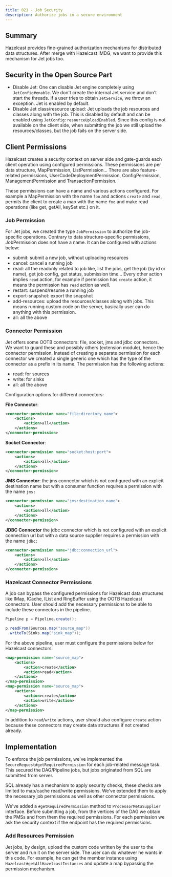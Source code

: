 ```yaml
---
title: 021 - Job Security
description: Authorize jobs in a secure environment
---
```


## Summary

Hazelcast provides fine-grained authorization mechanisms for distributed
data structures. After merge with Hazelcast IMDG, we want to provide
this mechanism for Jet jobs too.

## Security in the Open Source Part

- Disable Jet: One can disable Jet engine completely using
`JetConfig#enable`. We don't create the internal Jet service and don't
start the threads. If a user tries to obtain `JetService`, we throw an
exception. Jet is enabled by default.
- Disable Jet class/resource upload: Jet uploads the job resources and
classes along with the job. This is disabled by default and can be
enabled using `JetConfig:resourceUploadEnabled`. Since this config is
not available on the client side, when submitting the job we still
upload the resources/classes, but the job fails on the server side.

## Client Permissions

Hazelcast creates a security context on server side and gate-guards each
client operation using configured permissions. These permissions are per
data structure, MapPermission, ListPermission... There are also
feature-related permissions, UserCodeDeploymentPermission,
ConfigPermission, ManagementPermission and TransactionPermission.

These permissions can have a name and various actions configured. For
example a MapPermission with the name `foo` and actions `create` and
`read`, permits the client to create a map with the name `foo` and make
read operations (like get, getAll, keySet etc.) on it.

### Job Permission

For Jet jobs, we created the type `JobPermission` to authorize the
job-specific operations. Contrary to data structure-specific
permissions, JobPermission does not have a name. It can be configured
with actions below:

- submit: submit a new job, without uploading resources
- cancel: cancel a running job
- read: all the readonly related to job like, list the jobs, get the
job (by id or name), get job config, get status, submission time... 
Every other action implies `read` action, for example if permission has
`create` action, it means the permission has `read` action as well.
- restart: suspend/resume a running job
- export-snapshot: export the snapshot
- add-resources: upload the resources/classes along with jobs. This
means running custom code on the server, basically user can do anything
with this permission.
- all: all the above

### Connector Permission

Jet offers some OOTB connectors: file, socket, jms and jdbc connectors.
We want to guard these and possibly others (extension module), hence the
connector permission. Instead of creating a separate permission for
each connector we created a single generic one which has the type of
the connector as a prefix in its name. The permission has the following
actions:

- read: for sources
- write: for sinks
- all: all the above

Configuration options for different connectors:

**File Connector**:

```xml
<connector-permission name="file:directory_name">
    <actions>
        <action>all</action>
    </actions>
</connector-permission>
```

**Socket Connector**:

```xml
<connector-permission name="socket:host:port">
    <actions>
        <action>all</action>
    </actions>
</connector-permission>
```

**JMS Connector**: the jms connector which is not configured with an
explicit destination name but with a consumer function requires a
permission with the name `jms:`

```xml
<connector-permission name="jms:destination_name">
    <actions>
        <action>all</action>
    </actions>
</connector-permission>
```

**JDBC Connector** the jdbc connector which is not configured with an
explicit connection url but with a data source supplier requires a
permission with the name `jdbc:`

```xml
<connector-permission name="jdbc:connection_url">
    <actions>
        <action>all</action>
    </actions>
</connector-permission>
```

### Hazelcast Connector Permissions

A job can bypass the configured permissions for Hazelcast data
structures like IMap, ICache, IList and RingBuffer using the OOTB
Hazelcast connectors. User should add the necessary permissions to be
able to include these connectors in the pipeline.

```java
Pipeline p = Pipeline.create();

p.readFrom(Sources.map("source_map"))
 .writeTo(Sinks.map("sink_map"));
```

For the above pipeline, user must configure the permissions below for
Hazelcast connectors:

```xml
<map-permission name="source_map">
    <actions>
        <action>create</action>
        <action>read</action>
    </actions>
</map-permission>
<map-permission name="source_map">
    <actions>
        <action>create</action>
        <action>write</action>
    </actions>
</map-permission>
```

In addition to `read`/`write` actions, user should also configure
`create` action because these connectors may create data structures if
not created already.

## Implementation

To enforce the job permissions, we've implemented the
`SecureRequest#getRequiredPermission` for each job-related message task.
This secured the DAG/Pipeline jobs, but jobs originated from SQL are
submitted from server.

SQL already has a mechanism to apply security checks, these checks
are limited to map/cache read/write permissions. We've extended them to
apply the necessary job permissions as well as other connector
permissions.

We've added a `#getRequiredPermission` method to `ProcessorMetaSupplier`
interface. Before submitting a job, from the vertices of the DAG we
obtain the PMSs and from them the required permissions. For each
permission we ask the security context if the endpoint has the required
permissions.

### Add Resources Permission

Jet jobs, by design, upload the custom code written by the user to the
server and run it on the server side. The user can do whatever he wants
in this code. For example, he can get the member instance using
`Hazelcast#getAllHazelcastInstances` and update a map bypassing the
permission mechanism.
